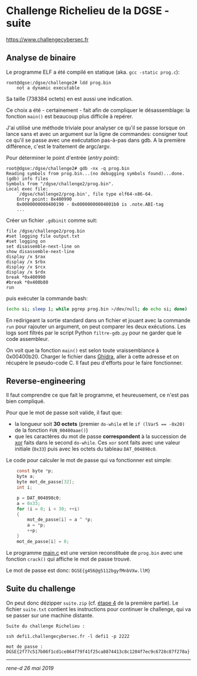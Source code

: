 # Challenge Richelieu de la DGSE - suite

https://www.challengecybersec.fr


## Analyse de binaire

Le programme ELF a été compilé en statique (aka. `gcc -static prog.c`):
```
root@dgse:/dgse/challenge2# ldd prog.bin
	not a dynamic executable
```
Sa taille (738384 octets) en est aussi une indication.

Ce choix a été - certainement - fait afin de compliquer le désassemblage: la fonction `main()` est beaucoup plus difficile à repérer.

J'ai utilisé une méthode triviale pour analyser ce qu'il se passe lorsque on lance sans et avec un argument sur la ligne de commandes: consigner tout ce qu'il se passe avec une exécutation pas-à-pas dans gdb. A la première différence, c'est le traitement de argc/argv.

Pour déterminer le point d'entrée (_entry point_):
```
root@dgse:/dgse/challenge2# gdb -nx -q prog.bin
Reading symbols from prog.bin...(no debugging symbols found)...done.
(gdb) info files
Symbols from "/dgse/challenge2/prog.bin".
Local exec file:
	`/dgse/challenge2/prog.bin', file type elf64-x86-64.
	Entry point: 0x400990
	0x0000000000400190 - 0x00000000004001b0 is .note.ABI-tag
    ...
```

Créer un fichier `.gdbinit` comme suit:
```
file /dgse/challenge2/prog.bin
#set logging file output.txt
#set logging on
set disassemble-next-line on
show disassemble-next-line
display /x $rax
display /x $rbx
display /x $rcx
display /x $rdx
break *0x400990
#break *0x400b80
run
```
puis exécuter la commande bash:
```bash
(echo si; sleep 1; while pgrep prog.bin >/dev/null; do echo si; done) | gdb -q
```

En redirigeant la sortie standard dans un fichier et jouant avec la commande `run` pour rajouter un argument, on peut comparer les deux exécutions. Les logs sont filtrés par le script Python `filtre-gdb.py` pour ne garder que le code assembleur.

On voit que la fonction `main()` est selon toute vraissemblance à 0x00400b20. Charger le fichier dans [Ghidra](https://ghidra-sre.org), aller à cette adresse et on récupère le pseudo-code C. Il faut peu d'efforts pour le faire fonctionner.

## Reverse-engineering

Il faut comprendre ce que fait le programme, et heureusement, ce n'est pas bien compliqué.

Pour que le mot de passe soit valide, il faut que:
* la longueur soit **30 octets** (premier `do-while` et le `if (lVar5 == -0x20)` de la fonction `FUN_00400aae()`)
* que les caractères du mot de passe **correspondent** à la succession de [xor](https://fr.wikipedia.org/wiki/Fonction_OU_exclusif) faits dans le second `do-while`. Ces `xor` sont faits avec une valeur initiale (`0x33`) puis avec les octets du tableau `DAT_004898c0`.

Le code pour calculer le mot de passe qui va fonctionner est simple:
```C
    const byte *p;
    byte a;
    byte mot_de_passe[32];
    int i;

    p = DAT_004898c0;
    a = 0x33;
    for (i = 0; i < 30; ++i)
    {
        mot_de_passe[i] = a ^ *p;
        a = *p;
        ++p;
    }
    mot_de_passe[i] = 0;
```

Le programme [main.c](./main.c) est une version reconstituée de `prog.bin` avec une fonction `crack()` qui affiche le mot de passe trouvé.

Le mot de passe est donc: `DGSE{g456@g5112bgyfMnbVXw.llM}`

## Suite du challenge

On peut donc dézipper `suite.zip` (cf. [étape 4](../challenge1/README.md#Extraction-des-fichiers-de-l'archive-ZIP) de la première partie). Le fichier `suite.txt` contient les instructions pour continuer le challenge, qui va se passer sur une machine distante.

```
Suite du challenge Richelieu :

ssh defi1.challengecybersec.fr -l defi1 -p 2222

mot de passe : DGSE{2f77c517b06f1cd1ce864f79f41f25ca8874413c8c1204f7ec9c6728c87f270a}
```


---
*rene-d 26 mai 2019*
